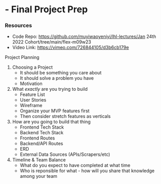 #  - Final Project Prep

### Resources

 - Code Repo: https://github.com/muyiwaoyeniyi/lhl-lectures/Jan 24th 2022 Cohort/tree/main/flex-m09w23
 - Video Link: https://vimeo.com/726844105/d3b6cb179e

Project Planning
1. Choosing a Project
	- It should be something you care about
	- It should solve a problem you have
	- Motivation
2. What _exactly_ are you trying to build
	- Feature List
	- User Stories
	- Wireframe
	- Organize your MVP features first
	- Then consider stretch features as verticals
3. How are you going to build that thing
	- Frontend Tech Stack
	- Backend Tech Stack
	- Frontend Routes
	- Backend/API Routes
	- ERD
	- External Data Sources (APIs/Scrapers/etc)
5. Timeline & Team Balance
	- What do you expect to have completed at what time
	- Who is reponsible for what - how will you share that knowledge among your team